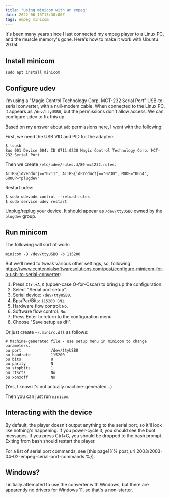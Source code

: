 ```yaml
---
title: "Using minicom with an empeg"
date: 2022-06-13T13:38:00Z
tags: empeg minicom
---
```


It's been many years since I last connected my empeg player to a Linux PC, and the muscle memory's gone. Here's how to
make it work with Ubuntu 20.04.

## Install minicom

```
sudo apt install minicom
```

## Configure udev

I'm using a "Magic Control Technology Corp. MCT-232 Serial Port" USB-to-serial converter, with a null-modem cable. When
connected to the Linux PC, it appears as `/dev/ttyUSB0`, but the permissions don't allow access. We can configure udev
to fix this up.

Based on my answer about `adb` permissions [here](https://stackoverflow.com/questions/14460656/android-debug-bridge-adb-device-no-permissions/19291975#19291975), I went with the following:

First, we need the USB VID and PID for the adapter:

```
$ lsusb
Bus 001 Device 004: ID 0711:0230 Magic Control Technology Corp. MCT-232 Serial Port
```

Then we create `/etc/udev/rules.d/80-mct232.rules`:

```
ATTRS{idVendor}=="0711", ATTRS{idProduct}=="0230", MODE="0664", GROUP="plugdev"
```

Restart udev:

```
$ sudo udevadm control --reload-rules
$ sudo service udev restart
```

Unplug/replug your device. It should appear as `/dev/ttyUSB0` owned by the `plugdev` group.

## Run minicom

The following will sort of work:

```
minicom -D /dev/ttyUSB0 -b 115200
```

But we'll need to tweak various other settings, so, following <https://www.centennialsoftwaresolutions.com/post/configure-minicom-for-a-usb-to-serial-converter>:

1. Press `Ctrl+A`, `O` (upper-case O-for-Oscar) to bring up the configuration.
2. Select "Serial port setup".
3. Serial device: `/dev/ttyUSB0`.
4. Bps/Par/Bits: `115200 8N1`.
5. Hardware flow control: `No`.
6. Software flow control: `No`.
7. Press Enter to return to the configuration menu.
8. Choose "Save setup as dfl".

Or just create `~/.minirc.dfl` as follows:

```
# Machine-generated file - use setup menu in minicom to change parameters.
pu port             /dev/ttyUSB0
pu baudrate         115200
pu bits             8
pu parity           N
pu stopbits         1
pu rtscts           No
pu xonxoff          No
```

(Yes, I know it's not actually machine-generated...)

Then you can just run `minicom`.

## Interacting with the device

By default, the player doesn't output anything to the serial port, so it'll look like nothing's happening. If you
power-cycle it, you should see the boot messages. If you press Ctrl+C, you should be dropped to the bash prompt. Exiting
from bash should restart the player.

For a list of serial port commands, see [this page]({% post_url 2003/2003-04-02-empeg-serial-port-commands %}).

## Windows?

I initially attempted to use the converter with Windows, but there are apparently no drivers for Windows 11, so that's a
non-starter.
